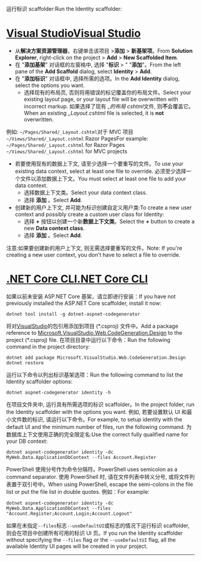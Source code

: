 <span data-ttu-id="204ca-101">运行标识 scaffolder:</span><span class="sxs-lookup"><span data-stu-id="204ca-101">Run the Identity scaffolder:</span></span>

# <a name="visual-studiotabvisual-studio"></a>[<span data-ttu-id="204ca-102">Visual Studio</span><span class="sxs-lookup"><span data-stu-id="204ca-102">Visual Studio</span></span>](#tab/visual-studio)

* <span data-ttu-id="204ca-103">从**解决方案资源管理器**，右键单击该项目 >**添加** > **新基架项**。</span><span class="sxs-lookup"><span data-stu-id="204ca-103">From **Solution Explorer**, right-click on the project > **Add** > **New Scaffolded Item**.</span></span>
* <span data-ttu-id="204ca-104">在 "**添加基架**" 对话框的左窗格中, 选择 "**标识** > " "**添加**"。</span><span class="sxs-lookup"><span data-stu-id="204ca-104">From the left pane of the **Add Scaffold** dialog, select **Identity** > **Add**.</span></span>
* <span data-ttu-id="204ca-105">在 "**添加标识**" 对话框中, 选择所需的选项。</span><span class="sxs-lookup"><span data-stu-id="204ca-105">In the **Add Identity** dialog, select the options you want.</span></span>
  * <span data-ttu-id="204ca-106">选择现有的布局页, 否则将用错误的标记覆盖你的布局文件。</span><span class="sxs-lookup"><span data-stu-id="204ca-106">Select your existing layout page, or your layout file will be overwritten with incorrect markup.</span></span> <span data-ttu-id="204ca-107">如果选择了现有 *\_的布局 cshtml*文件, 则**不**会覆盖它。</span><span class="sxs-lookup"><span data-stu-id="204ca-107">When an existing *\_Layout.cshtml* file is selected, it is **not** overwritten.</span></span>

 <span data-ttu-id="204ca-108">例如: `~/Pages/Shared/_Layout.cshtml`对于 MVC 项目`~/Views/Shared/_Layout.cshtml` Razor Pages</span><span class="sxs-lookup"><span data-stu-id="204ca-108">For example: `~/Pages/Shared/_Layout.cshtml` for Razor Pages `~/Views/Shared/_Layout.cshtml` for MVC projects</span></span>
* <span data-ttu-id="204ca-109">若要使用现有的数据上下文, 请至少选择一个要重写的文件。</span><span class="sxs-lookup"><span data-stu-id="204ca-109">To use your existing data context, select at least one file to override.</span></span> <span data-ttu-id="204ca-110">必须至少选择一个文件以添加数据上下文。</span><span class="sxs-lookup"><span data-stu-id="204ca-110">You must select at least one file to add your data context.</span></span>
  * <span data-ttu-id="204ca-111">选择数据上下文类。</span><span class="sxs-lookup"><span data-stu-id="204ca-111">Select your data context class.</span></span>
  * <span data-ttu-id="204ca-112">选择 **添加** 。</span><span class="sxs-lookup"><span data-stu-id="204ca-112">Select **Add**.</span></span>
* <span data-ttu-id="204ca-113">创建新的用户上下文, 并可能为标识创建自定义用户类:</span><span class="sxs-lookup"><span data-stu-id="204ca-113">To create a new user context and possibly create a custom user class for Identity:</span></span>
  * <span data-ttu-id="204ca-114">选择 **+** 按钮以创建一个新**数据上下文类**。</span><span class="sxs-lookup"><span data-stu-id="204ca-114">Select the **+** button to create a new **Data context class**.</span></span>
  * <span data-ttu-id="204ca-115">选择 **添加** 。</span><span class="sxs-lookup"><span data-stu-id="204ca-115">Select **Add**.</span></span>

<span data-ttu-id="204ca-116">注意:如果要创建新的用户上下文, 则无需选择要重写的文件。</span><span class="sxs-lookup"><span data-stu-id="204ca-116">Note: If you're creating a new user context, you don't have to select a file to override.</span></span>

# <a name="net-core-clitabnetcore-cli"></a>[<span data-ttu-id="204ca-117">.NET Core CLI</span><span class="sxs-lookup"><span data-stu-id="204ca-117">.NET Core CLI</span></span>](#tab/netcore-cli)

<span data-ttu-id="204ca-118">如果以前未安装 ASP.NET Core 基架，请立即进行安装：</span><span class="sxs-lookup"><span data-stu-id="204ca-118">If you have not previously installed the ASP.NET Core scaffolder, install it now:</span></span>

```dotnetcli
dotnet tool install -g dotnet-aspnet-codegenerator
```

<span data-ttu-id="204ca-119">将对[VisualStudio](https://www.nuget.org/packages/Microsoft.VisualStudio.Web.CodeGeneration.Design/)的包引用添加到项目 (\*.csproj) 文件中。</span><span class="sxs-lookup"><span data-stu-id="204ca-119">Add a package reference to [Microsoft.VisualStudio.Web.CodeGeneration.Design](https://www.nuget.org/packages/Microsoft.VisualStudio.Web.CodeGeneration.Design/) to the project (\*.csproj) file.</span></span> <span data-ttu-id="204ca-120">在项目目录中运行以下命令：</span><span class="sxs-lookup"><span data-stu-id="204ca-120">Run the following command in the project directory:</span></span>

```dotnetcli
dotnet add package Microsoft.VisualStudio.Web.CodeGeneration.Design
dotnet restore
```

<span data-ttu-id="204ca-121">运行以下命令以列出标识基架选项：</span><span class="sxs-lookup"><span data-stu-id="204ca-121">Run the following command to list the Identity scaffolder options:</span></span>

```dotnetcli
dotnet aspnet-codegenerator identity -h
```

<span data-ttu-id="204ca-122">在项目文件夹中, 运行具有所需选项的标识 scaffolder。</span><span class="sxs-lookup"><span data-stu-id="204ca-122">In the project folder, run the Identity scaffolder with the options you want.</span></span> <span data-ttu-id="204ca-123">例如, 若要设置默认 UI 和最小文件数的标识, 请运行以下命令。</span><span class="sxs-lookup"><span data-stu-id="204ca-123">For example, to setup identity with the default UI and the minimum number of files, run the following command.</span></span> <span data-ttu-id="204ca-124">为数据库上下文使用正确的完全限定名:</span><span class="sxs-lookup"><span data-stu-id="204ca-124">Use the correct fully qualified name for your DB context:</span></span>

```dotnetcli
dotnet aspnet-codegenerator identity -dc MyWeb.Data.ApplicationDbContext --files Account.Register
```

<span data-ttu-id="204ca-125">PowerShell 使用分号作为命令分隔符。</span><span class="sxs-lookup"><span data-stu-id="204ca-125">PowerShell uses semicolon as a command separator.</span></span> <span data-ttu-id="204ca-126">使用 PowerShell 时, 请在文件列表中转义分号, 或将文件列表置于双引号中。</span><span class="sxs-lookup"><span data-stu-id="204ca-126">When using PowerShell, escape the semi-colons in the file list or put the file list in double quotes.</span></span> <span data-ttu-id="204ca-127">例如：</span><span class="sxs-lookup"><span data-stu-id="204ca-127">For example:</span></span>

```dotnetcli
dotnet aspnet-codegenerator identity -dc MyWeb.Data.ApplicationDbContext --files "Account.Register;Account.Login;Account.Logout"
```

<span data-ttu-id="204ca-128">如果在未指定`--files`标志`--useDefaultUI`或标志的情况下运行标识 scaffolder, 则会在项目中创建所有可用的标识 UI 页。</span><span class="sxs-lookup"><span data-stu-id="204ca-128">If you run the Identity scaffolder without specifying the `--files` flag or the `--useDefaultUI` flag, all the available Identity UI pages will be created in your project.</span></span>

---
